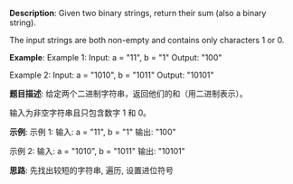__Description__:
Given two binary strings, return their sum (also a binary string).

The input strings are both non-empty and contains only characters 1 or 0.

__Example__:
Example 1:
Input: a = "11", b = "1"
Output: "100"

Example 2:
Input: a = "1010", b = "1011"
Output: "10101"

__题目描述__:
给定两个二进制字符串，返回他们的和（用二进制表示）。

输入为非空字符串且只包含数字 1 和 0。

 __示例__:
示例 1:
输入: a = "11", b = "1"
输出: "100"

示例 2:
输入: a = "1010", b = "1011"
输出: "10101"

__思路__:
先找出较短的字符串, 遍历, 设置进位符号
